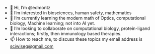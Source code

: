 - 👋 Hi, I’m @edmontz
- 👀 I’m interested in biosciences, human safety, mathematics
- 🌱 I’m currently learning the modern math of Optics,
computational biology, Machine learning; not into AI yet.
- 💞️ I’m looking to collaborate on computational biology,
protein-ligand interactions; firstly, then immunology based
therapies.
- 📫 How to reach me, to discuss these topics my email address
is  sciwiseg@gmail.com

<!---
edmontz/edmontz is a ✨ special ✨ repository because its `README.md` (this file) appears on your GitHub profile.
You can click the Preview link to take a look at your changes.
--->
